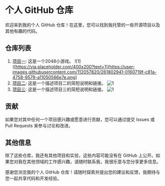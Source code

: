 # 个人 GitHub 仓库

欢迎来到我的个人 GitHub 仓库！在这里，您可以找到我托管的一些开源项目以及其他有趣的代码。

## 仓库列表

1. [项目一]([https://github.com/username/project1](https://github.com/lhwebpage/2048)): 这是一个2048小游戏。
![1]([https://via.placeholder.com/400x200?text=1](https://user-images.githubusercontent.com/112057820/261802941-0160719f-c81a-4758-9579-a11050566e7e.png)
2. [项目二](https://github.com/username/project2): 这是一个描述项目二的简短说明和链接。
![1](https://via.placeholder.com/400x200?text=2)
3. [项目三](https://github.com/username/project3): 这是一个描述项目三的简短说明和链接。
![1](https://via.placeholder.com/400x100?text=3)


## 贡献

如果您对其中任何一个项目感兴趣或愿意进行贡献，您可以通过提交 Issues 或 Pull Requests 来参与讨论和改进。

## 其他信息

除了这些仓库，我还有其他项目和实验，这些内容可能没有在 GitHub 上公开。如果您对我在其他领域的工作感兴趣，请随时联系我，我很乐意与您分享更多信息。

感谢您浏览我的个人 GitHub 仓库！请随时探索并提出您的建议和反馈，我期待与您一起共享代码和开发经验。

